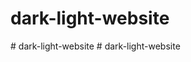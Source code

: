 # dark-light-website
#   d a r k - l i g h t - w e b s i t e  
 #   d a r k - l i g h t - w e b s i t e  
 